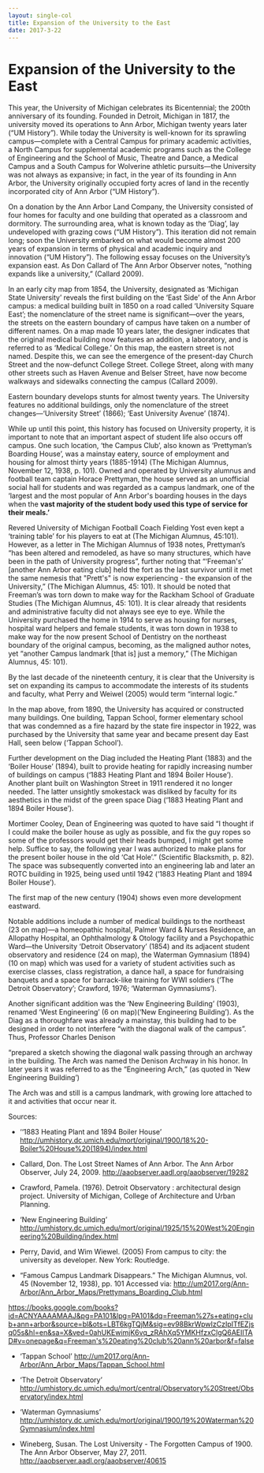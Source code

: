 ```yaml
---
layout: single-col
title: Expansion of the University to the East
date: 2017-3-22
---
```


# Expansion of the University to the East

This year, the University of Michigan celebrates its Bicentennial; the 200th anniversary of its founding. Founded in Detroit, Michigan in 1817, the university moved its operations to Ann Arbor, Michigan twenty years later (“UM History”). While today the University is well-known for its sprawling campus—complete with a Central Campus for primary academic activities, a North Campus for supplemental academic programs such as the College of Engineering and the School of Music, Theatre and Dance, a Medical Campus and a South Campus for Wolverine athletic pursuits—the University was not always as expansive; in fact, in the year of its founding in Ann Arbor, the University originally occupied forty acres of land in the recently incorporated city of Ann Arbor (“UM History”).

On a donation by the Ann Arbor Land Company, the University consisted of four homes for faculty and one building that operated as a classroom and dormitory. The surrounding area, what is known today as the ‘Diag’, lay undeveloped with grazing cows (“UM History”). This iteration did not remain long; soon the University embarked on what would become almost 200 years of expansion in terms of physical and academic inquiry and innovation (“UM History”). The following essay focuses on the University’s expansion east. As Don Callard of The Ann Arbor Observer notes, “nothing expands like a university,” (Callard 2009).

In an early city map from 1854, the University, designated as ‘Michigan State University’ reveals the first building on the ‘East Side’ of the Ann Arbor campus: a medical building built in 1850 on a road called ‘University Square East’; the nomenclature of the street name is significant—over the years, the streets on the eastern boundary of campus have taken on a number of different names. On a map made 10 years later, the designer indicates that the original medical building now features an addition, a laboratory, and is referred to as ‘Medical College.’ On this map, the eastern street is not named. Despite this, we can see the emergence of the present-day Church Street and the now-defunct College Street. College Street, along with many other streets such as Haven Avenue and Belser Street, have now become walkways and sidewalks connecting the campus (Callard 2009).

Eastern boundary develops stunts for almost twenty years. The University features no additional buildings, only the nomenclature of the street changes—‘University Street’ (1866); ‘East University Avenue’ (1874).

While up until this point, this history has focused on University property, it is important to note that an important aspect of student life also occurs off campus. One such location, ‘the Campus Club’, also known as ‘Prettyman’s Boarding House’, was a mainstay eatery, source of employment and housing for almost thirty years (1885-1914) (The Michigan Alumnus, November 12, 1938, p. 101). Owned and operated by University alumnus and football team captain Horace Prettyman, the house served as an unofficial social hall for students and was regarded as a campus landmark, one of the ‘largest and the most popular of Ann Arbor's boarding houses in the days when the **vast majority of the student body used this type of service for their meals.’**

Revered University of Michigan Football Coach Fielding Yost even kept a ‘training table’ for his players to eat at (The Michigan Alumnus, 45:101). However, as a letter in The Michigan Alumnus of 1938 notes, Prettyman’s “has been altered and remodeled, as have so many structures, which have been in the path of University progress”, further noting that “‘Freeman's’ [another Ann Arbor eating club] held the fort as the last survivor until it met the same nemesis that "Prett's" is now experiencing - the expansion of the University,” (The Michigan Alumnus, 45: 101). It should be noted that Freeman’s was torn down to make way for the Rackham School of Graduate Studies (The Michigan Alumnus, 45: 101). It is clear already that residents and administrative faculty did not always see eye to eye. While the University purchased the home in 1914 to serve as housing for nurses, hospital ward helpers and female students, it was torn down in 1938 to make way for the now present School of Dentistry on the northeast boundary of the original campus, becoming, as the maligned author notes, yet “another Campus landmark [that is] just a memory,” (The Michigan Alumnus, 45: 101).

By the last decade of the nineteenth century, it is clear that the University is set on expanding its campus to accommodate the interests of its students and faculty, what Perry and Weiwel (2005) would term “internal logic.”

In the map above, from 1890, the University has acquired or constructed many buildings. One building, Tappan School, former elementary school that was condemned as a fire hazard by the state fire inspector in 1922, was purchased by the University that same year and became present day East Hall, seen below (‘Tappan School’).

Further development on the Diag included the Heating Plant (1883) and the ‘Boiler House’ (1894), built to provide heating for rapidly increasing number of buildings on campus (‘1883 Heating Plant and 1894 Boiler House’). Another plant built on Washington Street in 1911 rendered it no longer needed. The latter unsightly smokestack was disliked by faculty for its aesthetics in the midst of the green space Diag (‘1883 Heating Plant and 1894 Boiler House’).

Mortimer Cooley, Dean of Engineering was quoted to have said “I thought if I could make the boiler house as ugly as possible, and fix the guy ropes so some of the professors would get their heads bumped, I might get some help. Suffice to say, the following year I was authorized to make plans for the present boiler house in the old ‘Cat Hole’.” (Scientific Blacksmith, p. 82). The space was subsequently converted into an engineering lab and later an ROTC building in 1925, being used until 1942 (‘1883 Heating Plant and 1894 Boiler House’).

The first map of the new century (1904) shows even more development eastward.

Notable additions include a number of medical buildings to the northeast (23 on map)—a homeopathic hospital, Palmer Ward & Nurses Residence, an Allopathy Hospital, an Ophthalmology & Otology facility and a Psychopathic Ward—the University ‘Detroit Observatory’ (1854) and its adjacent student observatory and residence (24 on map), the Waterman Gymnasium (1894) (10 on map) which was used for a variety of student activities such as exercise classes, class registration, a dance hall, a space for fundraising banquets and a space for barrack-like training for WWI soldiers (‘The Detroit Observatory’; Crawford, 1976; ‘Waterman Gymnasiums’).

Another significant addition was the ‘New Engineering Building’ (1903), renamed ‘West Engineering’ (6 on map)(‘New Engineering Building’). As the Diag as a thoroughfare was already a mainstay, this building had to be designed in order to not interfere “with the diagonal walk of the campus”. Thus, Professor Charles Denison

“prepared a sketch showing the diagonal walk passing through an archway in the building. The Arch was named the Denison Archway in his honor. In later years it was referred to as the “Engineering Arch,” (as quoted in ‘New Engineering Building’)

The Arch was and still is a campus landmark, with growing lore attached to it and activities that occur near it.

Sources:

- ‘‘1883 Heating Plant and 1894 Boiler House’
http://umhistory.dc.umich.edu/mort/original/1900/18%20-Boiler%20House%20(1894)/index.html

- Callard, Don. The Lost Street Names of Ann Arbor. The Ann Arbor Observer, July 24, 2009.
http://aaobserver.aadl.org/aaobserver/19282

- Crawford, Pamela. (1976). Detroit Observatory : architectural design project. University of Michigan, College of Architecture and Urban Planning.

- ‘New Engineering Building’
http://umhistory.dc.umich.edu/mort/original/1925/15%20West%20Engineering%20Building/index.html

- Perry, David, and Wim Wiewel. (2005) From campus to city: the university as developer. New York: Routledge.


- “Famous Campus Landmark Disappears.” The Michigan Alumnus, vol. 45 (November 12, 1938),  pp. 101
Accessed via: http://um2017.org/Ann-Arbor/Ann_Arbor_Maps/Prettymans_Boarding_Club.html

https://books.google.com/books?id=ACNYAAAAMAAJ&pg=PA101&lpg=PA101&dq=Freeman%27s+eating+club+ann+arbor&source=bl&ots=LBT6kgTQjM&sig=ev98BkrWpwIzCzIpITfEZjsq05s&hl=en&sa=X&ved=0ahUKEwimjK6vq_zRAhXq5YMKHfzxClgQ6AEIITAD#v=onepage&q=Freeman's%20eating%20club%20ann%20arbor&f=false

- ‘Tappan  School’
	http://um2017.org/Ann-Arbor/Ann_Arbor_Maps/Tappan_School.html

- ‘The Detroit Observatory’
http://umhistory.dc.umich.edu/mort/central/Observatory%20Street/Observatory/index.html

- ‘Waterman Gymnasiums’
http://umhistory.dc.umich.edu/mort/original/1900/19%20Waterman%20Gymnasium/index.html

- Wineberg, Susan. The Lost University - The Forgotten Campus of 1900. The Ann Arbor Observer, May 27, 2011.
http://aaobserver.aadl.org/aaobserver/40615
